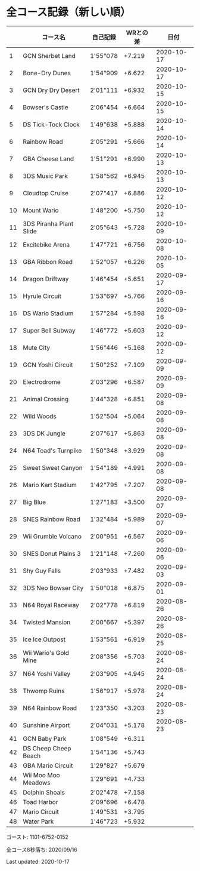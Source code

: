 # 全コース記録（新しい順）

||コース名|自己記録|WRとの差|日付
|--|--|--|--|--|
|1|GCN Sherbet Land|1'55"078|+7.219|2020-10-17|
|2|Bone-Dry Dunes|1'54"909|+6.622|2020-10-17|
|3|GCN Dry Dry Desert|2'01"111|+6.932|2020-10-15|
|4|Bowser's Castle|2'06"454|+6.664|2020-10-15|
|5|DS Tick-Tock Clock|1'49"638|+5.888|2020-10-14|
|6|Rainbow Road|2'05"291|+5.666|2020-10-14|
|7|GBA Cheese Land|1'51"291|+6.990|2020-10-13|
|8|3DS Music Park|1'58"562|+6.945|2020-10-13|
|9|Cloudtop Cruise|2'07"417|+6.886|2020-10-12|
|10|Mount Wario|1'48"200|+5.750|2020-10-12|
|11|3DS Piranha Plant Slide|2'05"643|+5.728|2020-10-09|
|12|Excitebike Arena|1'47"721|+6.756|2020-10-08|
|13|GBA Ribbon Road|1'52"057|+6.226|2020-10-05|
|14|Dragon Driftway|1'46"454|+5.651|2020-09-17|
|15|Hyrule Circuit|1'53"697|+5.766|2020-09-16|
|16|DS Wario Stadium|1'57"284|+5.598|2020-09-16|
|17|Super Bell Subway|1'46"772|+5.603|2020-09-12|
|18|Mute City|1'56"446|+5.168|2020-09-12|
|19|GCN Yoshi Circuit|1'50"252|+7.109|2020-09-09|
|20|Electrodrome|2'03"296|+6.587|2020-09-09|
|21|Animal Crossing|1'44"328|+6.851|2020-09-08|
|22|Wild Woods|1'52"504|+5.064|2020-09-08|
|23|3DS DK Jungle|2'07"617|+5.863|2020-09-08|
|24|N64 Toad's Turnpike|1'50"348|+3.929|2020-09-08|
|25|Sweet Sweet Canyon|1'54"189|+4.991|2020-09-08|
|26|Mario Kart Stadium|1'42"795|+7.207|2020-09-08|
|27|Big Blue|1'27"183|+3.500|2020-09-07|
|28|SNES Rainbow Road|1'32"484|+5.989|2020-09-07|
|29|Wii Grumble Volcano|2'00"951|+6.567|2020-09-06|
|30|SNES Donut Plains 3|1'21"148|+7.260|2020-09-06|
|31|Shy Guy Falls|2'03"933|+7.482|2020-09-03|
|32|3DS Neo Bowser City|1'50"018|+6.875|2020-09-01|
|33|N64 Royal Raceway|2'02"778|+6.819|2020-08-26|
|34|Twisted Mansion|2'00"667|+5.397|2020-08-26|
|35|Ice Ice Outpost|1'53"561|+6.919|2020-08-25|
|36|Wii Wario's Gold Mine|2'08"356|+5.703|2020-08-24|
|37|N64 Yoshi Valley|2'03"905|+4.945|2020-08-24|
|38|Thwomp Ruins|1'56"917|+5.978|2020-08-24|
|39|N64 Rainbow Road|1'23"350|+3.203|2020-08-23|
|40|Sunshine Airport|2'04"031|+5.178|2020-08-23|
|41|GCN Baby Park|1'08"549|+6.311||
|42|DS Cheep Cheep Beach|1'54"136|+5.743||
|43|GBA Mario Circuit|1'29"827|+5.679||
|44|Wii Moo Moo Meadows|1'29"691|+4.733||
|45|Dolphin Shoals|2'02"478|+7.158||
|46|Toad Harbor|2'09"696|+6.478||
|47|Mario Circuit|1'49"531|+3.795||
|48|Water Park|1'46"723|+5.932||

ゴースト: 1101-6752-0152

全コース8秒落ち: 2020/09/16

Last updated: 2020-10-17
